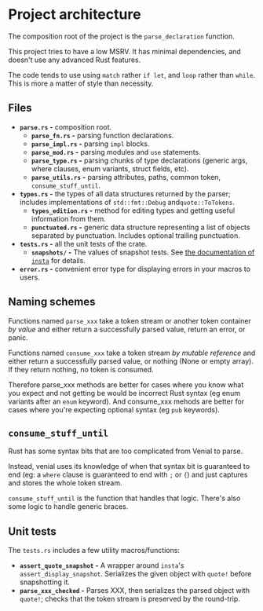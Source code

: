 # Project architecture

The composition root of the project is the `parse_declaration` function.

This project tries to have a low MSRV. It has minimal dependencies, and doesn't use any advanced Rust features.

The code tends to use using `match` rather `if let`, and `loop` rather than `while`. This is more a matter of style than necessity.


## Files

- **`parse.rs` -** composition root.
    - **`parse_fn.rs` -** parsing function declarations.
    - **`parse_impl.rs` -** parsing `impl` blocks.
    - **`parse_mod.rs` -** parsing modules and `use` statements.
    - **`parse_type.rs` -** parsing chunks of type declarations (generic args, where clauses, enum variants, struct fields, etc).
    - **`parse_utils.rs` -** parsing attributes, paths, common token, `consume_stuff_until`.
- **`types.rs` -** the types of all data structures returned by the parser; includes implementations of `std::fmt::Debug` and`quote::ToTokens`.
    - **`types_edition.rs` -** method for editing types and getting useful information from them.
    - **`punctuated.rs` -** generic data structure representing a list of objects separated by punctuation. Includes optional trailing punctuation.
- **`tests.rs` -** all the unit tests of the crate.
    - **`snapshots/` -** The values of snapshot tests. See [the documentation of `insta`](https://docs.rs/insta/latest/insta/) for details.
- **`error.rs` -** convenient error type for displaying errors in your macros to users.


## Naming schemes

Functions named `parse_xxx` take a token stream or another token container *by value* and either return a successfully parsed value, return an error, or panic.

Functions named `consume_xxx` take a token stream *by mutable reference* and either return a successfully parsed value, or nothing (None or empty array). If they return nothing, no token is consumed.

Therefore parse_xxx methods are better for cases where you know what you expect and not getting be would be incorrect Rust syntax (eg enum variants after an `enum` keyword). And consume_xxx mehods are better for cases where you're expecting optional syntax (eg `pub` keywords).


## `consume_stuff_until`

Rust has some syntax bits that are too complicated from Venial to parse.

Instead, venial uses its knowledge of when that syntax bit is guaranteed to end (eg: a `where` clause is guaranteed to end with `;` or `{`) and just captures and stores the whole token stream.

`consume_stuff_until` is the function that handles that logic. There's also some logic to handle generic braces.


## Unit tests

The `tests.rs` includes a few utility macros/functions:

- **`assert_quote_snapshot` -** A wrapper around `insta`'s `assert_display_snapshot`. Serializes the given object with `quote!` before snapshotting it.
- **`parse_xxx_checked` -** Parses XXX, then serializes the parsed object with `quote!`; checks that the token stream is preserved by the round-trip.